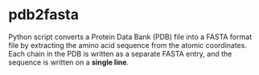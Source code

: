# pdb2fasta
Python script converts a Protein Data Bank (PDB) file into a FASTA format file by extracting the amino acid sequence from the atomic coordinates. Each chain in the PDB is written as a separate FASTA entry, and the sequence is written on a **single line**.
